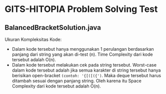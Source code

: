 # GITS-HITOPIA Problem Solving Test

## BalancedBracketSolution.java

Ukuran Kompleksitas Kode:

-   Dalam kode tersebut hanya menggunakan 1 perulangan berdasarkan panjang dari string yang akan di-test (n). Time Complexity dari kode tersebut adalah O(n).
-   Dalam kode tersebut melakukan cek pada string tersebut. Worst-case dalam kode tersebut adalah jika semua karakter di string tersebut hanya berisikan open-bracket `(contoh: '{[([({')`. Maka deque tersebut harus ditambah sesuai dengan panjang string. Oleh karena itu Space Complexity dari kode tersebut adalah O(n).
